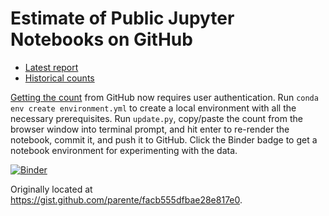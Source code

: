 # Estimate of Public Jupyter Notebooks on GitHub

* [Latest report](http://nbviewer.jupyter.org/github/parente/nbestimate/blob/master/estimate.ipynb)
* [Historical counts](ipynb_counts.csv)

[Getting the count](https://github.com/search/count?q=extension%3Aipynb+nbformat_minor&ref=searchresults&type=Code) from GitHub now requires user authentication. Run `conda env create environment.yml` to create a local environment with all the necessary prerequisites. Run `update.py`, copy/paste the count from the browser window into terminal prompt, and hit enter to re-render the notebook, commit it, and push it to GitHub. Click the Binder badge to get a notebook environment for experimenting with the data.

[![Binder](https://mybinder.org/badge.svg)](https://mybinder.org/v2/gh/parente/nbestimate/master?filepath=estimate.src.ipynb)

Originally located at https://gist.github.com/parente/facb555dfbae28e817e0.

